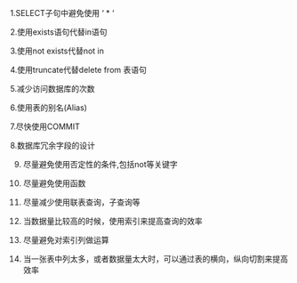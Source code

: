 1.SELECT子句中避免使用 ‘ \* ‘

2.使用exists语句代替in语句

3.使用not exists代替not in

4.使用truncate代替delete from 表语句

5.减少访问数据库的次数

6.使用表的别名\(Alias\)

7.尽快使用COMMIT

8.数据库冗余字段的设计

9. 尽量避免使用否定性的条件,包括not等关键字





1. 尽量避免使用函数

2. 尽量减少使用联表查询，子查询等

3. 当数据量比较高的时候，使用索引来提高查询的效率

4. 尽量避免对索引列做运算

5. 当一张表中列太多，或者数据量太大时，可以通过表的横向，纵向切割来提高效率



